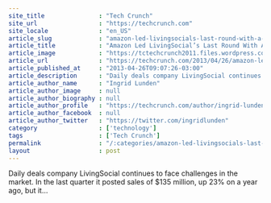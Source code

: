 ```yaml
---
site_title               : "Tech Crunch"
site_url                 : "https://techcrunch.com"
site_locale              : "en_US"
article_slug             : "amazon-led-livingsocials-last-round-with-a-s56m-investment-daily-deals-site-had-a-net-loss-of-s50m-this-past-quarter"
article_title            : "Amazon Led LivingSocial’s Last Round With A $56M Investment; Daily Deals Site Had A Net Loss Of $50M This Past Quarter"
article_image            : "https://tctechcrunch2011.files.wordpress.com/2011/07/livingsocial.png?w=191&h=63&crop=1"
article_url              : "https://techcrunch.com/2013/04/26/amazon-led-livingsocials-last-round-with-a-56m-investment-daily-deals-site-had-a-net-loss-of-50m-this-past-quarter/"
article_published_at     : "2013-04-26T09:07:26-03:00"
article_description      : "Daily deals company LivingSocial continues to face challenges in the market. In the last quarter it posted sales of $135 million, up 23% on a year ago, but it..."
article_author_name      : "Ingrid Lunden"
article_author_image     : null
article_author_biography : null
article_author_profile   : "https://techcrunch.com/author/ingrid-lunden/"
article_author_facebook  : null
article_author_twitter   : "https://twitter.com/ingridlunden"
category                 : ['technology']
tags                     : ['Tech Crunch']
permalink                : "/:categories/amazon-led-livingsocials-last-round-with-a-s56m-investment-daily-deals-site-had-a-net-loss-of-s50m-this-past-quarter/"
layout                   : post
---
```


Daily deals company LivingSocial continues to face challenges in the market. In the last quarter it posted sales of $135 million, up 23% on a year ago, but it...
